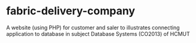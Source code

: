 # fabric-delivery-company
A website (using PHP) for customer and saler to illustrates connecting application to database in subject Database Systems (CO2013) of HCMUT
